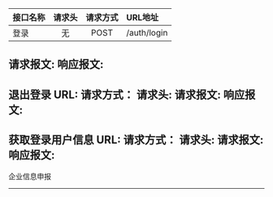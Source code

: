 
|接口名称|请求头|请求方式|URL地址|
|:--|:--:|:--:|:--|
|登录|无|POST|/auth/login|POST|

请求报文:
响应报文:
-----
退出登录
URL:
请求方式：
请求头:
请求报文:
响应报文:
-----
获取登录用户信息
URL:
请求方式：
请求头:
请求报文:
响应报文:
-----

企业信息申报

-----